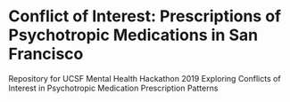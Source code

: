 # Conflict of Interest: Prescriptions of Psychotropic Medications in San Francisco
Repository for UCSF Mental Health Hackathon 2019 Exploring Conflicts of Interest in Psychotropic Medication Prescription Patterns
